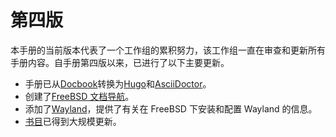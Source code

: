 # 第四版

本手册的当前版本代表了一个工作组的累积努力，该工作组一直在审查和更新所有手册内容。自手册第四版以来，已进行了以下主要更新。

- 手册已从[Docbook](https://docbook.org/)转换为[Hugo](https://gohugo.io/)和[AsciiDoctor](https://asciidoctor.org/)。
- 创建了[FreeBSD 文档导航](https://docs.freebsd.org/)。
- 添加了[Wayland](https://docs.freebsd.org/en/books/handbook/book/#wayland)，提供了有关在 FreeBSD 下安装和配置 Wayland 的信息。
- [书目](https://docs.freebsd.org/en/books/handbook/book/#bibliography)已得到大规模更新。
